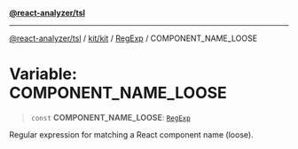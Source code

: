 [**@react-analyzer/tsl**](../../../../../README.md)

***

[@react-analyzer/tsl](../../../../../README.md) / [kit/kit](../../../README.md) / [RegExp](../README.md) / COMPONENT\_NAME\_LOOSE

# Variable: COMPONENT\_NAME\_LOOSE

> `const` **COMPONENT\_NAME\_LOOSE**: [`RegExp`](https://developer.mozilla.org/docs/Web/JavaScript/Reference/Global_Objects/RegExp)

Regular expression for matching a React component name (loose).
